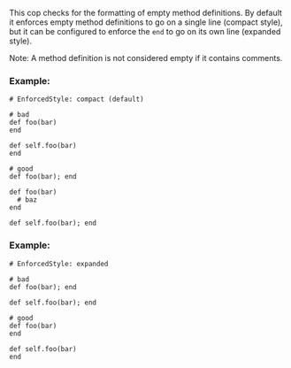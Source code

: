 This cop checks for the formatting of empty method definitions.
By default it enforces empty method definitions to go on a single
line (compact style), but it can be configured to enforce the `end`
to go on its own line (expanded style).

Note: A method definition is not considered empty if it contains
        comments.

### Example:

    # EnforcedStyle: compact (default)

    # bad
    def foo(bar)
    end

    def self.foo(bar)
    end

    # good
    def foo(bar); end

    def foo(bar)
      # baz
    end

    def self.foo(bar); end

### Example:

    # EnforcedStyle: expanded

    # bad
    def foo(bar); end

    def self.foo(bar); end

    # good
    def foo(bar)
    end

    def self.foo(bar)
    end